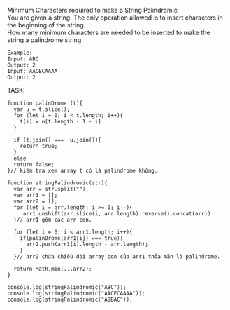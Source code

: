 Minimum Characters required to make a String Palindromic  
You are given a string. The only operation allowed is to insert characters in the beginning of the string.  
How many minimum characters are needed to be inserted to make the string a palindrome string
```
Example:
Input: ABC
Output: 2
Input: AACECAAAA
Output: 2
```

TASK:  

```
function palinDrome (t){
  var u = t.slice();
  for (let i = 0; i < t.length; i++){
    t[i] = u[t.length - 1 - i]
  }
  
  if (t.join() ===  u.join()){
    return true;
  }
  else 
  return false;
}// kiểm tra xem array t có là palindrome không.

function stringPalindromic(str){
  var arr = str.split("");
  var arr1 = [];
  var arr2 = [];
  for (let i = arr.length; i >= 0; i--){
     arr1.unshift(arr.slice(i, arr.length).reverse().concat(arr))
  }// arr1 gồm các arr con.

  for (let i = 0; i < arr1.length; i++){
    if(palinDrome(arr1[i]) === true){
      arr2.push(arr1[i].length - arr.length);
    }
  }// arr2 chứa chiều dài array con của arr1 thỏa mãn là palindrome.
  
  return Math.min(...arr2);
}

console.log(stringPalindromic("ABC"));
console.log(stringPalindromic("AACECAAAA"));
console.log(stringPalindromic("ABBAC"));
```
